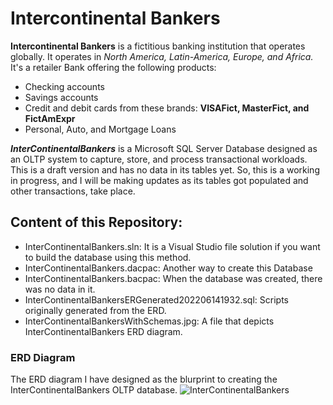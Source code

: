 # Intercontinental Bankers
**Intercontinental Bankers** is a fictitious banking institution that operates globally. It operates in *North America, Latin-America, Europe, and Africa.*
It's a retailer Bank offering the following products:
- Checking accounts
- Savings accounts
- Credit and debit cards from these brands: **VISAFict, MasterFict, and FictAmExpr**
- Personal, Auto, and Mortgage Loans

***InterContinentalBankers*** is a Microsoft SQL Server Database designed as an OLTP system to capture, store, and process transactional workloads. This is a draft version and has no data in its tables yet. So, this is a working in progress, and I will be making updates as its tables got populated and other transactions, take place.
## Content of this Repository:
- InterContinentalBankers.sln: It is a Visual Studio file solution if you want to build the database using this method.
- InterContinentalBankers.dacpac: Another way to create this Database
- InterContinentalBankers.bacpac: When the database was created, there was no data in it.
- InterContinentalBankersERGenerated202206141932.sql: Scripts originally generated from the ERD.
- InterContinentalBankersWithSchemas.jpg: A file that depicts InterContinentalBankers ERD diagram.   


### ERD Diagram
The ERD diagram I have designed as the blurprint to creating the InterContinentalBankers OLTP database.
![InterContinentalBankers](InterContinentalBankersWithSchemas.jpg)
